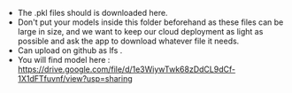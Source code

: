 - The .pkl files should is downloaded here.
- Don't put your models inside this folder beforehand as these files can be large in size, and we want to keep our cloud deployment as light as possible and ask the app to download whatever file it needs.
- Can upload on github as lfs .
- You will find model here : https://drive.google.com/file/d/1e3WiywTwk68zDdCL9dCf-1X1dFTfuvnf/view?usp=sharing
